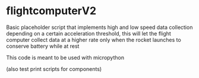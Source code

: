 # flightcomputerV2

Basic placeholder script that implements high and low speed data collection depending on a certain acceleration threshold, this will let the flight computer collect data at a higher rate only when the rocket launches to conserve battery while at rest

This code is meant to be used with micropython

(also test print scripts for components)
